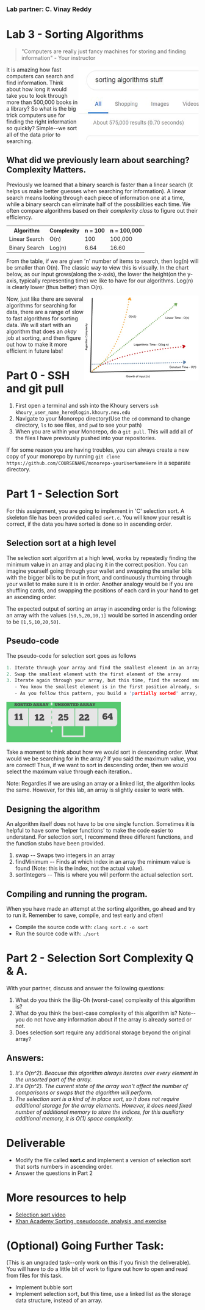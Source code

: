 ### Lab partner: C. Vinay Reddy
# Lab 3 - Sorting Algorithms
> "Computers are really just fancy machines for storing and finding information" - Your instructor

<img src="./media/sort.JPG" style="float:right;" alt="Sorting">
It is amazing how fast computers can search and find information. Think about how long it would take you to look through more than 500,000 books in a library? So what is the big trick computers use for finding the right information so quickly? Simple--we sort all of the data prior to searching.

## What did we previously learn about searching? Complexity Matters.

Previously we learned that a binary search is faster than a linear search (it helps us make better guesses when searching for information). A linear search means looking through each piece of information one at a time, while a binary search can eliminate half of the possibilities each time. We often compare algorithms based on their *complexity class* to figure out their efficiency.

<table>
  <tbody>
    <tr>
      <th>Algorithm</th>
      <th align="center">Complexity</th>
      <th>n = 100</th>
      <th>n = 100,000</th>
    </tr>
    <tr>
      <td>Linear Search</td>
      <td align="left">O(n)</td>
      <td>100</td>
      <td>100,000</td>
    </tr>
    <tr>
      <td>Binary Search</td>
      <td align="left">Log(n)</td>
      <td>6.64</td>
      <td>16.60</td>
    </tr>
  </tbody>
</table>

From the table, if we are given 'n' number of items to search, then log(n) will be smaller than O(n). The classic way to view this is visually. In the chart below, as our input grows(along the x-axis), the lower the height(on the y-axis, typically representing time) we like to have for our algorithms. Log(n) is clearly lower (thus better) than O(n).

<img src="./media/growth.png" width="300px" style="float:right;" alt="Sorting">

Now, just like there are several algorithms for searching for data, there are a range of slow to fast algorithms for sorting data. We will start with an algorithm that does an *okay* job at sorting, and then figure out how to make it more efficient in future labs!

# Part 0 - SSH and git pull

1. First open a terminal and ssh into the Khoury servers ``` ssh khoury_user_name_here@login.khoury.neu.edu ```
2. Navigate to your Monorepo directory(Use the `cd` command to change directory, `ls` to see files, and `pwd` to see your path)
3. When you are within your Monorepo, do a ```git pull```. This will add all of the files I have previously pushed into your repositories.

If for some reason you are having troubles, you can always create a new copy of your monorepo by running `git clone https://github.com/COURSENAME/monorepo-yourUserNameHere` in a separate directory.

# Part 1 - Selection Sort 

For this assignment, you are going to implement in 'C' selection sort. A skeleton file has been provided called `sort.c`. You will know your result is correct, if the data you have sorted is done so in ascending order.

## Selection sort at a high level

The selection sort algorithm at a high level, works by repeatedly finding the minimum value in an array and placing it in the correct position. You can imagine yourself going through your wallet and swapping the smaller bills with the bigger bills to be put in front, and continuously thumbing through your wallet to make sure it is in order. Another analogy would be if you are shuffling cards, and swapping the positions of each card in your hand to get an ascending order.

The expected output of sorting an array in ascending order is the following: an array with the values `[50,5,20,10,1]` would be sorted in ascending order to be `[1,5,10,20,50]`. 

## Pseudo-code

The pseudo-code for selection sort goes as follows
```c
1. Iterate through your array and find the smallest element in an array
2. Swap the smallest element with the first element of the array
3. Iterate again through your array, but this time, find the second smallest element and place it in the second position.
   - You know the smallest element is in the first position already, so you are swapping in the second position 
   - As you follow this pattern, you build a 'partially sorted' array, until you reach the end of your array..
```

<img src="./media/selection.png" width="300px" alt="Selection Sort">

Take a moment to think about how we would sort in descending order. What would we be searching for in the array? If you said the maximum value, you are correct! Thus, if we want to sort in descending order, then we would select the maximum value through each iteration..

Note: Regardles if we are using an array or a linked list, the algorithm looks the same. However, for this lab, an array is slightly easier to work with.

## Designing the algorithm

An algorithm itself does not have to be one single function. Sometimes it is helpful to have some 'helper functions' to make the code easier to understand. For selection sort, I recommend three different functions, and the function stubs have been provided.

1. swap -- Swaps two integers in an array
2. findMinimum -- Finds at which index in an array the minimum value is found (Note: this is the index, not the actual value).
3. sortIntegers -- This is where you will perform the actual selection sort.

## Compiling and running the program.

When you have made an attempt at the sorting algorithm, go ahead and try to run it. Remember to save, compile, and test early and often!

* Compile the source code with: `clang sort.c -o sort`
* Run the source code with: `./sort`

# Part 2 - Selection Sort Complexity Q & A.

With your partner, discuss and answer the following questions:

1. What do you think the Big-Oh (worst-case) complexity of this algorithm is? 
2. What do you think the best-case complexity of this algorithm is? Note-- you do not have any information about if the array is already sorted or not.
3. Does selection sort require any additional storage beyond the original array? 

## Answers:

1. *It's O(n^2). Beacuse this algorithm always iterates over every element in the unsorted part of the array.*
2. *It's O(n^2). The current state of the array won't affect the number of comparisons or swaps that the algorithm will perform.*
3. *The selection sort is a kind of in place sort, so it does not require additional storage for the array elements. However, it does need fixed number of additional memory to store the indices, for this auxiliary additional memory, it is O(1) space complexity.*

# Deliverable

- Modify the file called **sort.c** and implement a version of selection sort that sorts numbers in ascending order.
- Answer the questions in Part 2
  

# More resources to help

- [Selection sort video](https://www.youtube.com/watch?v=xWBP4lzkoyM)
- [Khan Academy Sorting, pseudocode, analysis, and exercise](https://www.khanacademy.org/computing/computer-science/algorithms/sorting-algorithms/a/sorting)

# (Optional) Going Further Task:

(This is an ungraded task--only work on this if you finish the deliverable). You will have to do a little bit of work to figure out how to open and read from files for this task.

- Implement bubble sort
- Implement selection sort, but this time, use a linked list as the storage data structure, instead of an array.
